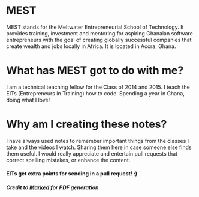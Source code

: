 # MEST
MEST stands for the Meltwater Entrepreneurial School of Technology. It provides training, investment and mentoring for aspiring Ghanaian software entrepreneurs with the goal of creating globally successful companies that create wealth and jobs locally in Africa. It is located in Accra, Ghana.

# What has MEST got to do with me?
I am a technical teaching fellow for the Class of 2014 and 2015. I teach the EITs (Entrepreneurs in Training) how to code. Spending a year in Ghana, doing what I love!

# Why am I creating these notes?
I have always used notes to remember important things from the classes I take and the videos I watch. Sharing them here in case someone else finds them useful. I would really appreciate and entertain pull requests that correct spelling mistakes, or enhance the content.

#### EITs get extra points for sending in a pull request! :)

##### Credit to [Marked](http://markedapp.com/) for PDF generation
